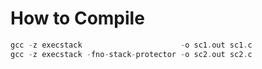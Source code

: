 # How to Compile

```c
gcc -z execstack                      -o sc1.out sc1.c
gcc -z execstack -fno-stack-protector -o sc2.out sc2.c
````

